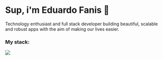 # Sup, i'm Eduardo Fanis 👋
<p>
    Technology enthusiast and full stack developer building beautiful, scalable and robust apps with the aim of making our lives easier.
</p>

### My stack:
<a href="#">
    <img src="https://skillicons.dev/icons?i=go,dart,flutter,docker,neovim,git,figma&theme=dark" />
  </a>


